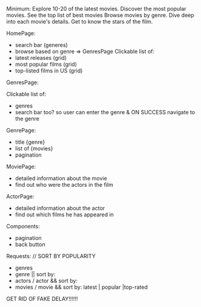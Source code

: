 Minimum:
Explore 10-20 of the latest movies.
Discover the most popular movies.
See the top list of best movies
Browse movies by genre.
Dive deep into each movie's details.
Get to know the stars of the film.

HomePage:

- search bar (generes)
- browse based on genre => GenresPage
  Clickable list of:
- latest releases (grid)
- most popular films (grid)
- top-listed films in US (grid)

GenresPage:

Clickable list of:

- genres
- search bar too? so user can enter the genre & ON SUCCESS navigate to the genre

GenrePage:

- title {genre}
- list of {movies}
- pagination

MoviePage:

- detailed information about the movie
- find out who were the actors in the film

ActorPage:

- detailed information about the actor
- find out which films he has appeared in

Components:

- pagination
- back button

Requests:
// SORT BY POPULARITY

- genres
- genre || sort by:
- actors / actor && sort by:
- movies / movie && sort by: latest | popular |top-rated

GET RID OF FAKE DELAY!!!!!!
